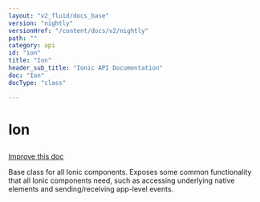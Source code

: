 ```yaml
---
layout: "v2_fluid/docs_base"
version: "nightly"
versionHref: "/content/docs/v2/nightly"
path: ""
category: api
id: "ion"
title: "Ion"
header_sub_title: "Ionic API Documentation"
doc: "Ion"
docType: "class"

---
```










<h1 class="api-title">
<a class="anchor" name="ion" href="#ion"></a>

Ion





</h1>

<a class="improve-v2-docs" href="http://github.com/driftyco/ionic/edit/master//src/components/ion.ts#L3">
Improve this doc
</a>






<p>Base class for all Ionic components. Exposes some common functionality
that all Ionic components need, such as accessing underlying native elements and
sending/receiving app-level events.</p>




<!-- @usage tag -->


<!-- @property tags -->



<!-- instance methods on the class -->




<!-- related link --><!-- end content block -->


<!-- end body block -->

